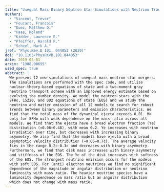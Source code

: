 ```yaml
---
title: "Unequal Mass Binary Neutron Star Simulations with Neutrino Transport: Ejecta and Neutrino Emission"
authors:
  - "Vincent, Trevor"
  - "Foucart, Francois"
  - "Duez, Matthew D."
  - "Haas, Roland"
  - "Kidder, Lawrence E."
  - "Pfeiffer, Harald P."
  - "Scheel, Mark A."
jref: "Phys.Rev.D 101, 044053 (2020)"
doi: "10.1103/PhysRevD.101.044053"
date: 2019-08-01
arxiv: "1908.00655"
used_spec: true
abstract: |
  We present 12 new simulations of unequal mass neutron star mergers.
  The simulations are performed with the spec code, and utilize
  nuclear-theory-based equations of state and a two-moment gray
  neutrino transport scheme with an improved energy estimate based on
  evolving the number density. We model the neutron stars with the
  SFHo, LS220, and DD2 equations of state (EOS) and we study the
  neutrino and matter emission of all 12 models to search for robust
  trends between binary parameters and emission characteristics. We
  find that the total mass of the dynamical ejecta exceeds 0.01  M⊙
  only for SFHo with weak dependence on the mass ratio across all
  models. We find that the ejecta have a broad electron fraction (Ye)
  distribution (≈0.06–0.48), with mean 0.2. Ye increases with neutrino
  irradiation over time, but decreases with increasing binary
  asymmetry. We also find that the models have ejecta with a broad
  asymptotic velocity distribution (≈0.05–0.7c). The average velocity
  lies in the range 0.2c-0.3c and decreases with binary asymmetry.
  Furthermore, we find that disk mass increases with binary asymmetry
  and stiffness of the EOS. The Ye of the disk increases with softness
  of the EOS. The strongest neutrino emission occurs for the models
  with soft EOS. For (anti) electron neutrinos we find no significant
  dependence of the magnitude or angular distribution or neutrino
  luminosity with mass ratio. The heavier neutrino species have a
  luminosity dependence on mass ratio but an angular distribution
  which does not change with mass ratio.
---
```

